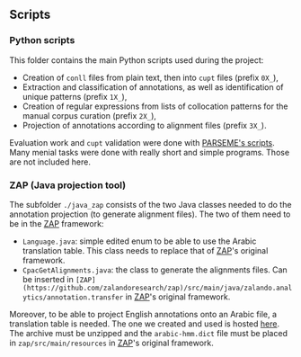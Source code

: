 ## Scripts

### Python scripts
This folder contains the main Python scripts used during the project:
* Creation of `conll` files from plain text, then into `cupt` files (prefix `0X_`),
* Extraction and classification of annotations, as well as identification of unique patterns (prefix `1X_`),
* Creation of regular expressions from lists of collocation patterns for the manual corpus curation (prefix `2X_`),
* Projection of annotations according to alignment files (prefix `3X_`).

Evaluation work and `cupt` validation were done with [PARSEME's scripts](https://gitlab.com/parseme/sharedtask-data/-/tree/master/1.1/bin).
Many menial tasks were done with really short and simple programs. Those are not included here.

### ZAP (Java projection tool)
The subfolder `./java_zap` consists of the two Java classes needed to do the annotation projection (to generate alignment files). The two of them need to be in the [ZAP](https://github.com/zalandoresearch/zap) framework:
* `Language.java`: simple edited enum to be able to use the Arabic translation table. This class needs to replace that of [ZAP](https://github.com/zalandoresearch/zap)'s original framework.
* `CpacGetAlignments.java`: the class to generate the alignments files. Can be inserted in `[ZAP](https://github.com/zalandoresearch/zap)/src/main/java/zalando.analytics/annotation.transfer` in [ZAP](https://github.com/zalandoresearch/zap)'s original framework.

Moreover, to be able to project English annotations onto an Arabic file, a translation table is needed. The one we created and used is hosted [here](https://seafile.unistra.fr/f/27f8add9bd0d4b30aee7/?dl=1). 
The archive must be unzipped and the `arabic-hmm.dict` file must be placed in `zap/src/main/resources` in [ZAP](https://github.com/zalandoresearch/zap)'s original framework.
